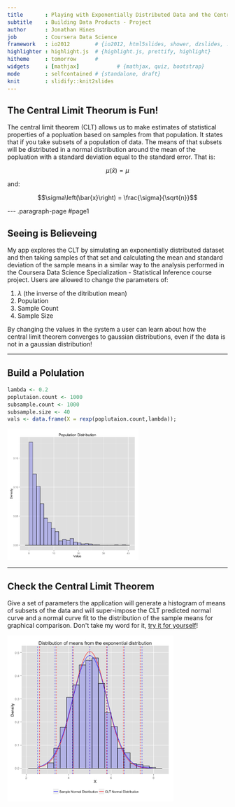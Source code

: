```yaml
---
title       : Playing with Exponentially Distributed Data and the Central Limit Theorem
subtitle    : Building Data Products - Project
author      : Jonathan Hines
job         : Coursera Data Science
framework   : io2012        # {io2012, html5slides, shower, dzslides, ...}
highlighter : highlight.js  # {highlight.js, prettify, highlight}
hitheme     : tomorrow      # 
widgets     : [mathjax]            # {mathjax, quiz, bootstrap}
mode        : selfcontained # {standalone, draft}
knit        : slidify::knit2slides
---
```


## The Central Limit Theorum is Fun!

The central limit theorem (CLT) allows us to make estimates of statistical properties
of a popluation based on samples from that population.  It states that if you take
subsets of a population of data.  The means of that subsets will be distributed in
a normal distribution around the mean of the popluation with a standard deviation
equal to the standard error.  That is:

$$\mu\left(\bar{x}\right) = \mu$$

and:

$$\sigma\left(\bar{x}\right) = \frac{\sigma}{\sqrt{n}}$$


--- .paragraph-page #page1 

## Seeing is Believeing

My app explores the CLT by simulating an exponentially distributed dataset and then
taking samples of that set and calculating the mean and standard deviation of the
sample means in a similar way to the analysis performed in the Coursera Data Science
Specialization - Statistical Inference course project.  Users are allowed to change
the parameters of:

1. $\lambda$ (the inverse of the ditribution mean)
2. Population
3. Sample Count
4. Sample Size

By changing the values in the system a user can learn about how the central limit
theorem converges to gaussian distributions, even if the data is not in a gaussian 
distribution!

--- 

## Build a Polulation



```r
lambda <- 0.2
poplutaion.count <- 1000
subsample.count <- 1000
subsample.size <- 40
vals <- data.frame(X = rexp(poplutaion.count,lambda));
```

<img src="assets/fig/unnamed-chunk-3-1.png" title="plot of chunk unnamed-chunk-3" alt="plot of chunk unnamed-chunk-3" width="300" height="300" />

--- 

## Check the Central Limit Theorem

Give a set of parameters the application will generate a histogram of means of 
subsets of the data and will super-impose the CLT predicted normal curve and a 
normal curve fit to the distribution of the sample means for graphical comparison.
Don't take my word for it, [try it for yourself](https://jonathanhines-coursera.shinyapps.io/project/)!

<img src="assets/fig/unnamed-chunk-4-1.png" title="plot of chunk unnamed-chunk-4" alt="plot of chunk unnamed-chunk-4" width="380" height="380" />
